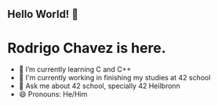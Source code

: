 ## Hello World! 👋
#  Rodrigo Chavez is here.

- 🌱 I’m currently learning C and C++
- 🔭 I'm currently working in finishing my studies at 42 school
- 💬 Ask me about 42 school, specially 42 Heilbronn
- 😄 Pronouns: He/Him


<!--
**rodalcham/rodalcham** is a ✨ _special_ ✨ repository because its `README.md` (this file) appears on your GitHub profile.

Here are some ideas to get you started:

- 🤔 I’m looking for help with ...
- 👯 I’m looking to collaborate on ...
- 📫 How to reach me: ...
- ⚡ Fun fact: ...
-->
